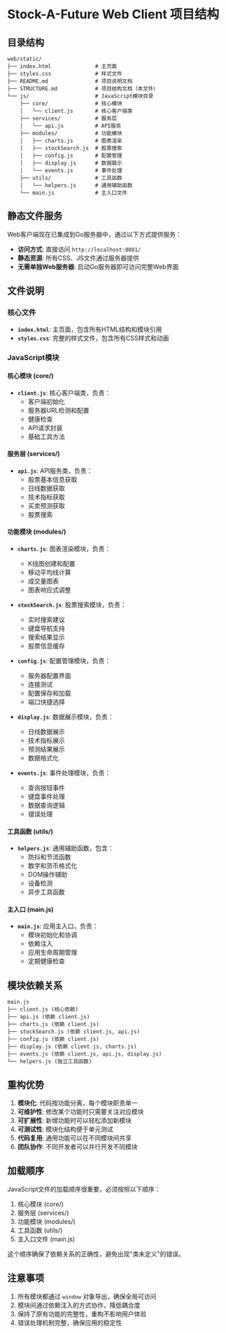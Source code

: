 # Stock-A-Future Web Client 项目结构

## 目录结构

```
web/static/
├── index.html              # 主页面
├── styles.css              # 样式文件
├── README.md               # 项目说明文档
├── STRUCTURE.md            # 项目结构文档（本文件）
└── js/                     # JavaScript模块目录
    ├── core/               # 核心模块
    │   └── client.js       # 核心客户端类
    ├── services/           # 服务层
    │   └── api.js          # API服务
    ├── modules/            # 功能模块
    │   ├── charts.js       # 图表渲染
    │   ├── stockSearch.js  # 股票搜索
    │   ├── config.js       # 配置管理
    │   ├── display.js      # 数据展示
    │   └── events.js       # 事件处理
    ├── utils/              # 工具函数
    │   └── helpers.js      # 通用辅助函数
    └── main.js             # 主入口文件
```

## 静态文件服务

Web客户端现在已集成到Go服务器中，通过以下方式提供服务：

- **访问方式**: 直接访问 `http://localhost:8081/`
- **静态资源**: 所有CSS、JS文件通过服务器提供
- **无需单独Web服务器**: 启动Go服务器即可访问完整Web界面

## 文件说明

### 核心文件

- **`index.html`**: 主页面，包含所有HTML结构和模块引用
- **`styles.css`**: 完整的样式文件，包含所有CSS样式和动画

### JavaScript模块

#### 核心模块 (core/)
- **`client.js`**: 核心客户端类，负责：
  - 客户端初始化
  - 服务器URL检测和配置
  - 健康检查
  - API请求封装
  - 基础工具方法

#### 服务层 (services/)
- **`api.js`**: API服务类，负责：
  - 股票基本信息获取
  - 日线数据获取
  - 技术指标获取
  - 买卖预测获取
  - 股票搜索

#### 功能模块 (modules/)
- **`charts.js`**: 图表渲染模块，负责：
  - K线图创建和配置
  - 移动平均线计算
  - 成交量图表
  - 图表响应式调整

- **`stockSearch.js`**: 股票搜索模块，负责：
  - 实时搜索建议
  - 键盘导航支持
  - 搜索结果显示
  - 股票信息缓存

- **`config.js`**: 配置管理模块，负责：
  - 服务器配置界面
  - 连接测试
  - 配置保存和加载
  - 端口快捷选择

- **`display.js`**: 数据展示模块，负责：
  - 日线数据展示
  - 技术指标展示
  - 预测结果展示
  - 数据格式化

- **`events.js`**: 事件处理模块，负责：
  - 查询按钮事件
  - 键盘事件处理
  - 数据查询逻辑
  - 错误处理

#### 工具函数 (utils/)
- **`helpers.js`**: 通用辅助函数，包含：
  - 防抖和节流函数
  - 数字和货币格式化
  - DOM操作辅助
  - 设备检测
  - 异步工具函数

#### 主入口 (main.js)
- **`main.js`**: 应用主入口，负责：
  - 模块初始化和协调
  - 依赖注入
  - 应用生命周期管理
  - 定期健康检查

## 模块依赖关系

```
main.js
├── client.js (核心依赖)
├── api.js (依赖 client.js)
├── charts.js (依赖 client.js)
├── stockSearch.js (依赖 client.js, api.js)
├── config.js (依赖 client.js)
├── display.js (依赖 client.js, charts.js)
├── events.js (依赖 client.js, api.js, display.js)
└── helpers.js (独立工具函数)
```

## 重构优势

1. **模块化**: 代码按功能分离，每个模块职责单一
2. **可维护性**: 修改某个功能时只需要关注对应模块
3. **可扩展性**: 新增功能时可以轻松添加新模块
4. **可测试性**: 模块化结构便于单元测试
5. **代码复用**: 通用功能可以在不同模块间共享
6. **团队协作**: 不同开发者可以并行开发不同模块

## 加载顺序

JavaScript文件的加载顺序很重要，必须按照以下顺序：

1. 核心模块 (core/)
2. 服务层 (services/)
3. 功能模块 (modules/)
4. 工具函数 (utils/)
5. 主入口文件 (main.js)

这个顺序确保了依赖关系的正确性，避免出现"类未定义"的错误。

## 注意事项

1. 所有模块都通过 `window` 对象导出，确保全局可访问
2. 模块间通过依赖注入的方式协作，降低耦合度
3. 保持了原有功能的完整性，重构不影响用户体验
4. 错误处理机制完整，确保应用的稳定性
